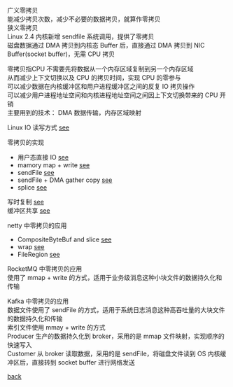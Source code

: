广义零拷贝  
能减少拷贝次数，减少不必要的数据拷贝，就算作零拷贝  
狭义零拷贝  
Linux 2.4 内核新增 sendfile 系统调用，提供了零拷贝  
磁盘数据通过 DMA 拷贝到内核态 Buffer 后，直接通过 DMA 拷贝到 NIC Buffer(socket buffer)，无需 CPU 拷贝  

零拷贝指CPU 不需要先将数据从一个内存区域复制到另一个内存区域  
从而减少上下文切换以及 CPU 的拷贝时间，实现 CPU 的零参与  
可以减少数据在内核缓冲区和用户进程缓冲区之间的反复 IO 拷贝操作  
可以减少用户进程地址空间和内核进程地址空间之间因上下文切换带来的 CPU 开销  
主要用到的技术： DMA 数据传输，内存区域映射  

Linux IO 读写方式 [see](5/1.md)  

零拷贝的实现   
- 用户态直接 IO [see](5/2.md)  
- mamory map + write [see](5/6.md)  
- sendFile [see](5/7.md)  
- sendFile + DMA gather copy  [see](5/8.md)   
- splice [see](5/9.md)   

写时复制 [see](5/3.md)  
缓冲区共享 [see](5/4.md)  

netty 中零拷贝的应用  
- CompositeByteBuf and slice [see](5/5.md)  
- wrap [see](5/10.md)  
-  FileRegion [see](5/11.md)  

RocketMQ 中零拷贝的应用  
使用了 mmap + write 的方式，适用于业务级消息这种小块文件的数据持久化和传输  

Kafka 中零拷贝的应用  
数据文件使用了 sendFile 的方式，适用于系统日志消息这种高吞吐量的大块文件的数据持久化和传输  
索引文件使用 mmay + write 的方式  
Producer 生产的数据持久化到 broker，采用的是 mmap 文件映射，实现顺序的快速写入  
Customer 从 broker 读取数据，采用的是 sendFile，将磁盘文件读到 OS 内核缓冲区后，直接转到 socket buffer 进行网络发送  

[back](../16.md)  